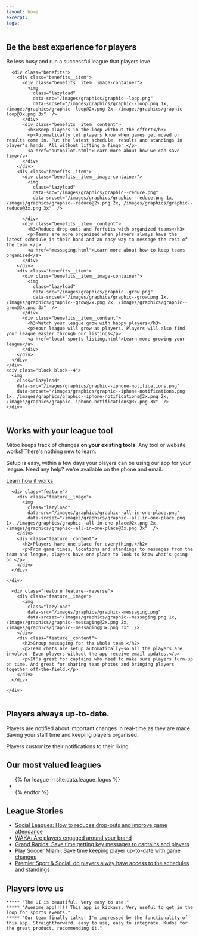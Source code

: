 ```yaml
---
layout: home
excerpt:
tags:
---
```


<!-- HERO HEADER -->
<section class="page-section page-section--hero">
  <div class="screenshot-header">
    <div class="screenshot"></div>
  </div>
</section>

<!-- BE THE BEST -->
<section class="page-section page-section--headlines">
  <div class="row">
    <div class="block block--8 block--centered">
      <h1>Be the best experience for players</h1>
      <p>Be less busy and run a successful league that players love.</p>
    </div>
  </div>
</section>


<!-- FEATURES -->
<section class="page-section page-section--benefit">
  <div class="row">
    <div class="block block--8">

      <div class="benefits">
        <div class="benefits__item">
          <div class="benefits__item__image-container">
            <img
              class="lazyload"
              data-src="/images/graphics/graphic--loop.png"
              data-srcset="/images/graphics/graphic--loop.png 1x, /images/graphics/graphic--loop@2x.png 2x, /images/graphics/graphic--loop@3x.png 3x"  />
          </div>
          <div class="benefits__item__content">
            <h3>Keep players in-the-loop without the effort</h3>
            <p>Automatically let players know when games get moved or results come in. Put the latest schedule, results and standings in player's hands. All without lifting a finger.</p>
            <a href="autopilot.html">Learn more about how we can save time</a>
          </div>
        </div>
        <div class="benefits__item">
          <div class="benefits__item__image-container">
            <img
              class="lazyload"
              data-src="/images/graphics/graphic--reduce.png"
              data-srcset="/images/graphics/graphic--reduce.png 1x, /images/graphics/graphic--reduce@2x.png 2x, /images/graphics/graphic--reduce@3x.png 3x"  />

          </div>
          <div class="benefits__item__content">
            <h3>Reduce drop-outs and forfeits with organized teams</h3>
            <p>Teams are more organized when players always have the latest schedule in their hand and an easy way to message the rest of the team.</p>
            <a href="messaging.html">Learn more about how to keep teams organized</a>
          </div>
        </div>
        <div class="benefits__item">
          <div class="benefits__item__image-container">
            <img
              class="lazyload"
              data-src="/images/graphics/graphic--grow.png"
              data-srcset="/images/graphics/graphic--grow.png 1x, /images/graphics/graphic--grow@2x.png 2x, /images/graphics/graphic--grow@3x.png 3x"  />
          </div>
          <div class="benefits__item__content">
            <h3>Watch your league grow with happy players</h3>
            <p>Your league will grow as players. Players will also find your league easier through our listings</p>
            <a href="local-sports-listing.html">Learn more growing your league</a>
          </div>
        </div>
      </div>
    </div>
    <div class="block block--4">
      <img
        class="lazyload"
        data-src="/images/graphics/graphic--iphone-notifications.png"
        data-srcset="/images/graphics/graphic--iphone-notifications.png 1x, /images/graphics/graphic--iphone-notifications@2x.png 2x, /images/graphics/graphic--iphone-notifications@3x.png 3x"  />
    </div>
  </div>
</section>

<!-- NO IMPLEMENTATION -->
<section class="page-section page-section--special">
  <div class="row">
    <div class="block block--8 block--centered text-center">
      <div>
        <img
          class="lazyload"
          data-src="/images/graphics/graphic--no-integration.png"
          data-srcset="/images/graphics/graphic--no-integration.png 1x, /images/graphics/graphic--no-integration@2x.png 2x, /images/graphics/graphic--no-integration@3x.png 3x"  />
      </div>
      <h2>Works with your league tool</h2>
      <p>Mitoo keeps track of changes <b>on your existing tools</b>. Any tool or website works! There's nothing new to learn.</p>
      <p>Setup is easy, within a few days your players can be using our app for your league. Need any help? we're available on the phone and email.</p>
      <p><a href="/leagues/how-it-works">Learn how it works</a></p>
    </div>
  </div>
</section>



<!-- EVERYTHING IN ONE PLACE -->
<section class="page-section">
  <div class="row">
    <div class="block block--12">

      <div class="feature">
        <div class="feature__image">
          <img
            class="lazyload"
            data-src="/images/graphics/graphic--all-in-one-place.png"
            data-srcset="/images/graphics/graphic--all-in-one-place.png 1x, /images/graphics/graphic--all-in-one-place@2x.png 2x, /images/graphics/graphic--all-in-one-place@3x.png 3x"  />
        </div>
        <div class="feature__content">
          <h2>Players have one place for everything.</h2>
          <p>From game times, locations and standings to messages from the team and league, players have one place to look to know what's going on.</p>
        </div>
      </div>

    </div>
  </div>
</section>

<!-- GROUP MESSAGING -->
<section class="page-section">
  <div class="row">
    <div class="block block--12">

      <div class="feature feature--reverse">
        <div class="feature__image">
          <img
            class="lazyload"
            data-src="/images/graphics/graphic--messaging.png"
            data-srcset="/images/graphics/graphic--messaging.png 1x, /images/graphics/graphic--messaging@2x.png 2x, /images/graphics/graphic--messaging@3x.png 3x"  />
        </div>
        <div class="feature__content">
          <h2>Group messaging for the whole team.</h2>
          <p>Team chats are setup automatically—so all the players are involved. Even players without the app receive email updates.</p>
          <p>It's great for captains who need to make sure players turn-up on time. And great for sharing team photos and bringing players together off-the-field.</p>
        </div>
      </div>

    </div>
  </div>
</section>


<!-- PLAYERS IN THE LOOP -->
<section class="page-section">
  <div class="row">
    <div class="block block--12">
      <div class="feature">
        <div class="feature__image">
          <img
            class="lazyload"
            data-src="/images/graphics/graphic--notifications.png"
            data-srcset="/images/graphics/graphic--notifications.png 1x, /images/graphics/graphic--notifications@2x.png 2x, /images/graphics/graphic--notifications@3x.png 3x"  />
        </div>
        <div class="feature__content">
          <h2>Players always up-to-date.</h2>
          <p>Players are notified about important changes in real-time as they are made. Saving your staff time and keeping players organised.</p>
          <p>Players customize their notifications to their liking.</p>
        </div>
      </div>
    </div>
  </div>
</section>


<!-- OUR LEAGUES -->
<section class="page-section">
  <div class="row">
    <div class="block block--12">
      <h2 class="text-center">Our most valued leagues</h2>
      <ul class="league-grid">
        {% for league in site.data.league_logos %}
          <li class="league-grid__league">
            <img
              class="lazyload"
              data-src="/images/league-logos/league-logo--{{league.name}}.png"
              data-srcset="/images/league-logos/league-logo--{{league.name}}.png 1x, /images/league-logos/league-logo--{{league.name}}@2x.png 2x, /images/league-logos/league-logo--{{league.name}}@3x.png 3x"  />
          </li>
        {% endfor %}
      </ul>
    </div>
  </div>
</section>


<!--  -->
<div id="league-stories" class="detail">
  <section>
    <h2>League Stories</h2>
    <ul>
      <li><a href="/leagues/stories/game-attendance.html">Social Leagues: How to reduces drop-outs and improve game attendance</a></li>
      <li><a href="/leagues/stories/brand-engagement.html">WAKA: Are players engaged around your brand</a></li>
      <li><a href="/leagues/stories/save-time-messaging.html">Grand Rapids: Save time getting key messages to captains and players</a></li>
      <li><a href="/leagues/stories/save-time-game-updates.html">Play Soccer Miami: Save time keeping player up-to-date with game changes</a></li>
      <li><a href="/leagues/stories/access-schedules.html">Premier Sport &amp; Social: do players alway have access to the schedules and standings</a></li>
    </ul>
  </section>
</div>

<div id="players-love-us" class="detail">
  <section>
    <h2>Players love us</h2>

    ***** "The UI is beautiful. Very easy to use."
    ***** "Awesome app!!!!! This app is kickass. Very useful to get in the loop for sports events."
    ***** "Our team finally talks! I'm impressed by the functionality of this app. Straightforward, easy to use, easy to integrate. Kudos for the great product, recommending it."
  </section>
</div>